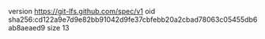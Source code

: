 version https://git-lfs.github.com/spec/v1
oid sha256:cd122a9e7d9e82bb91042d9fe37cbfebb20a2cbad78063c05455db6ab8aeaed9
size 13
